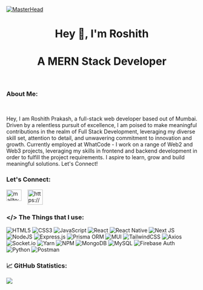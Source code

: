 [![MasterHead](https://res.cloudinary.com/do8rpl9l4/image/upload/v1708359704/Github%20readme/linkedin_banner_current_uszul8.png)](https://github.com/roshith-prakash)

<h1 align="center">Hey 👋, I'm Roshith </h1>
<h1 align="center">A MERN Stack Developer</h1>
<br>

### About Me:

<br/>
<p>
Hey, I am Roshith Prakash, a full-stack web developer based out of Mumbai. Driven by a relentless pursuit of excellence, I am poised to make meaningful contributions in the realm of Full Stack Development, leveraging my diverse skill set, attention to detail, and unwavering commitment to innovation and growth. Currently employed at WhatCode - I work on a range of Web2 and Web3 projects, leveraging my skills in frontend and backend development in order to fulfill the project requirements. I aspire to learn, grow and build meaningful solutions. Let's Connect!
</p>

<h3 align="left">Let's Connect:</h3>

<div style="display:flex; justify-items:center;">
    <a href="mailto:roshithprakash07@gmail.com" target="blank">
        <img 
            align="center" 
            src="https://res.cloudinary.com/do8rpl9l4/image/upload/v1708360066/Github%20readme/tssiox9knhu5aemugrko.png" 
            alt="mailto:roshithprakash07@gmail.com" height="30" width="40" />
    </a>
    &nbsp;&nbsp;&nbsp;&nbsp;
    <a href="https://www.linkedin.com/in/roshith-prakash" target="blank">
        <img 
            align="center" 
            src="https://res.cloudinary.com/do8rpl9l4/image/upload/v1708370556/Github%20readme/zmfqqkaowtyy3gfczjvo.webp" 
            alt="https://www.linkedin.com/in/roshith-prakash" height="40" width="40" />
    </a>
</div>

### </> The Things that I use:

![HTML5](https://img.shields.io/badge/html5-%23E34F26.svg?style=flat-square&logo=html5&logoColor=white)
![CSS3](https://img.shields.io/badge/css3-%231572B6.svg?style=flat-square&logo=css3&logoColor=white)
![JavaScript](https://img.shields.io/badge/javascript-%23323330.svg?style=flat-square&logo=javascript&logoColor=%23F7DF1E)
![React](https://img.shields.io/badge/react-%2320232a.svg?style=flat-square&logo=react&logoColor=%2361DAFB)
![React Native](https://img.shields.io/badge/react_native-%2320232a.svg?style=flat-square&logo=react&logoColor=%2361DAFB)
![Next JS](https://img.shields.io/badge/Next%20JS-000000?logo=next.js)
![NodeJS](https://img.shields.io/badge/node.js-6DA55F?style=flat-square&logo=node.js&logoColor=white)
![Express.js](https://img.shields.io/badge/express.js-%23404d59.svg?style=flat-square&logo=express&logoColor=%2361DAFB)
![Prisma ORM](https://img.shields.io/badge/Prisma%20ORM-000000?logo=prisma)
![MUI](https://img.shields.io/badge/MUI-%230081CB.svg?style=flat-square&logo=mui&logoColor=white)
![TailwindCSS](https://img.shields.io/badge/tailwindcss-%2338B2AC.svg?style=flat-square&logo=tailwind-css&logoColor=white)
![Axios](https://img.shields.io/badge/Axios-000000?logo=axios)
![Socket.io](https://img.shields.io/badge/Socket.io-black?style=flat-square&logo=socket.io&badgeColor=010101)
![Yarn](https://img.shields.io/badge/yarn-%232C8EBB.svg?style=flat-square&logo=yarn&logoColor=white)
![NPM](https://img.shields.io/badge/NPM-%23CB3837.svg?style=flat-square&logo=npm&logoColor=white)
![MongoDB](https://img.shields.io/badge/MongoDB-%234ea94b.svg?style=flat-square&logo=mongodb&logoColor=white)
![MySQL](https://img.shields.io/badge/mysql-%2300000f.svg?style=flat-square&logo=mysql&logoColor=white)
![Firebase Auth](https://img.shields.io/badge/Firebase%20Auth-ffffff?logo=firebase)
![Python](https://img.shields.io/badge/python-3670A0?style=flat-square&logo=python&logoColor=ffdd54)
![Postman](https://img.shields.io/badge/Postman-FF6C37?style=flat-square&logo=postman&logoColor=white)

### 📈 GitHub Statistics:

![](https://github-readme-stats.vercel.app/api?username=roshith-prakash&theme=dark&hide_border=false&include_all_commits=false&count_private=true)
